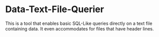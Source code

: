 # Data-Text-File-Querier
This is a tool that enables basic SQL-Like queries directly on a text file containing data. It even accommodates for files that have header lines.
